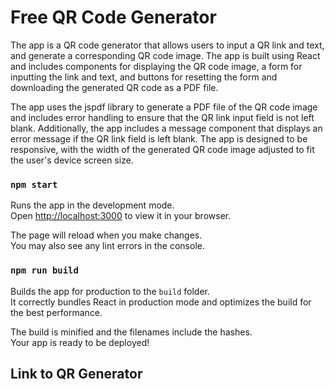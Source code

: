 # Free QR Code Generator

The app is a QR code generator that allows users to input a QR link and text, and generate a corresponding QR code image. The app is built using React and includes components for displaying the QR code image, a form for inputting the link and text, and buttons for resetting the form and downloading the generated QR code as a PDF file.

The app uses the jspdf library to generate a PDF file of the QR code image and includes error handling to ensure that the QR link input field is not left blank. Additionally, the app includes a message component that displays an error message if the QR link field is left blank. The app is designed to be responsive, with the width of the generated QR code image adjusted to fit the user's device screen size.

### `npm start`

Runs the app in the development mode.\
Open [http://localhost:3000](http://localhost:3000) to view it in your browser.

The page will reload when you make changes.\
You may also see any lint errors in the console.

### `npm run build`

Builds the app for production to the `build` folder.\
It correctly bundles React in production mode and optimizes the build for the best performance.

The build is minified and the filenames include the hashes.\
Your app is ready to be deployed!

## Link to QR Generator
